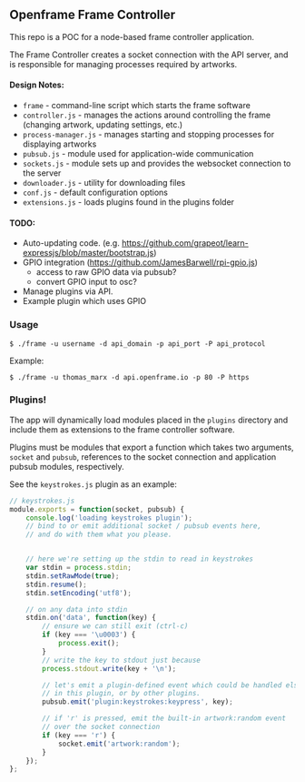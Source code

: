 ## Openframe Frame Controller
This repo is a POC for a node-based frame controller application.

The Frame Controller creates a socket connection with the API server, and is responsible for managing processes required by artworks.

#### Design Notes:
- `frame` - command-line script which starts the frame software
- `controller.js` - manages the actions around controlling the frame (changing artwork, updating settings, etc.)
- `process-manager.js` - manages starting and stopping processes for displaying artworks
- `pubsub.js` - module used for application-wide communication
- `sockets.js` - module sets up and provides the websocket connection to the server
- `downloader.js` - utility for downloading files
- `conf.js` - default configuration options
-  `extensions.js` - loads plugins found in the plugins folder


#### TODO:
- Auto-updating code. (e.g. https://github.com/grapeot/learn-expressjs/blob/master/bootstrap.js)
- GPIO integration (https://github.com/JamesBarwell/rpi-gpio.js)
  - access to raw GPIO data via pubsub?
  - convert GPIO input to osc?
- Manage plugins via API.
- Example plugin which uses GPIO

### Usage
```
$ ./frame -u username -d api_domain -p api_port -P api_protocol
```
Example:
```
$ ./frame -u thomas_marx -d api.openframe.io -p 80 -P https
```

### Plugins!

The app will dynamically load modules placed in the `plugins` directory and include them as extensions to the frame controller software.

Plugins must be modules that export a function which takes two arguments, `socket` and `pubsub`, references to the socket connection and application pubsub modules, respectively.

See the `keystrokes.js` plugin as an example:

```javascript
// keystrokes.js
module.exports = function(socket, pubsub) {
    console.log('loading keystrokes plugin');
    // bind to or emit additional socket / pubsub events here,
    // and do with them what you please.


    // here we're setting up the stdin to read in keystrokes
    var stdin = process.stdin;
    stdin.setRawMode(true);
    stdin.resume();
    stdin.setEncoding('utf8');

    // on any data into stdin
    stdin.on('data', function(key) {
        // ensure we can still exit (ctrl-c)
        if (key === '\u0003') {
            process.exit();
        }
        // write the key to stdout just because
        process.stdout.write(key + '\n');

        // let's emit a plugin-defined event which could be handled elsewhere
        // in this plugin, or by other plugins.
        pubsub.emit('plugin:keystrokes:keypress', key);

        // if 'r' is pressed, emit the built-in artwork:random event
        // over the socket connection
        if (key === 'r') {
            socket.emit('artwork:random');
        }
    });
};
```
